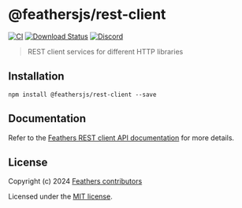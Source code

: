 # @feathersjs/rest-client

[![CI](https://github.com/feathersjs/feathers/workflows/CI/badge.svg)](https://github.com/feathersjs/feathers/actions?query=workflow%3ACI)
[![Download Status](https://img.shields.io/npm/dm/@feathersjs/rest-client.svg?style=flat-square)](https://www.npmjs.com/package/@feathersjs/rest-client)
[![Discord](https://badgen.net/badge/icon/discord?icon=discord&label)](https://discord.gg/qa8kez8QBx)

> REST client services for different HTTP libraries

## Installation

```
npm install @feathersjs/rest-client --save
```

## Documentation

Refer to the [Feathers REST client API documentation](https://feathersjs.com/api/client/rest.html) for more details.

## License

Copyright (c) 2024 [Feathers contributors](https://github.com/feathersjs/feathers/graphs/contributors)

Licensed under the [MIT license](LICENSE).
